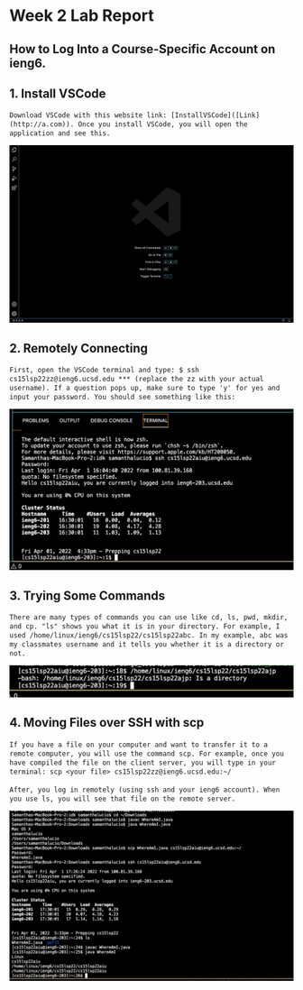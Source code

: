 # Week 2 Lab Report

## How to Log Into a Course-Specific Account on ieng6.

## 1. Install VSCode

    Download VSCode with this website link: [InstallVSCode]([Link](http://a.com)). Once you install VSCode, you will open the application and see this.

![Image](installingVscode.png)

## 2. Remotely Connecting

    First, open the VSCode terminal and type: $ ssh cs15lsp22zz@ieng6.ucsd.edu *** (replace the zz with your actual username). If a question pops up, make sure to type 'y' for yes and input your password. You should see something like this:

![Image](remotelyConnecting.png)

## 3. Trying Some Commands

    There are many types of commands you can use like cd, ls, pwd, mkdir, and cp. "ls" shows you what it is in your directory. For example, I used /home/linux/ieng6/cs15lsp22/cs15lsp22abc. In my example, abc was my classmates username and it tells you whether it is a directory or not. 
    
![Image](tryingSomeCommands.png)

## 4. Moving Files over SSH with scp

    If you have a file on your computer and want to transfer it to a remote computer, you will use the command scp. For example, once you have compiled the file on the client server, you will type in your terminal: scp <your file> cs15lsp22zz@ieng6.ucsd.edu:~/

    After, you log in remotely (using ssh and your ieng6 account). When you use ls, you will see that file on the remote server. 

![Image](movingFiles.png)
